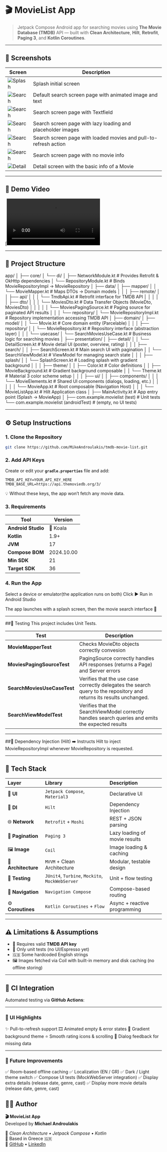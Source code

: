 # 🎬 MovieList App

> Jetpack Compose Android app for searching movies using **The Movie Database (TMDB)** API — built with **Clean Architecture**, **Hilt**, **Retrofit**, **Paging 3**, and **Kotlin Coroutines**.

---

## 📱 Screenshots

| 							Screen 									| 							Description 							|
|------------------------------------------------------------------	|------------------------------------------------------------------	|
| ![Splash](assets/Splash_Screen.jpg)								| Splash initial screen												|
| ![Search](assets/Search_Screen_1.jpg)								| Default search screen page with animated image and text			|
| ![Search](assets/Search_Screen_2_Typing.jpg)						| Search screen page with Textfield									|
| ![Search](assets/Search_Screen_3_Loading.jpg)						| Search screen page with lazy loading and placeholder images		|
| ![Search](assets/Search_Screen_4.jpg)								| Search screen page with loaded movies and pull-to-refresh action	|
| ![Search](assets/Search_Screen_5_No_Movie_Overview_Dialog.jpg)	| Search screen page with no movie info								|
| ![Detail](assets/Details_Screen.jpg) 								| Detail screen with the basic info of a Movie						|

---

## 🎥 Demo Video

[![Watch the demo](assets/Demo.mp4)

---

## 🧱 Project Structure

app/
│
├── core/
│ └── di/
│ ├── NetworkModule.kt 		# Provides Retrofit & OkHttp dependencies
│ └── RepositoryModule.kt 	# Binds MovieRepositoryImpl → MovieRepository
│
├── data/
│ ├── mapper/
│ │ └── MovieMapper.kt 		# Maps DTOs → Domain models
│ │
│ ├── remote/
│ │ ├── api/
│ │ │ └── TmdbApi.kt 		# Retrofit interface for TMDB API
│ │ │
│ │ ├── dto/
│ │ │ └── MoviesDto.kt 		# Data Transfer Objects (MovieDto, MoviesDto)
│ │ │
│ │ └── MoviesPagingSource.kt # Paging source for paginated API results
│ │
│ └── repository/
│  └── MovieRepositoryImpl.kt # Repository implementation accessing TMDB API
│
├── domain/
│ ├── model/
│ │ └── Movie.kt # Core domain entity (Parcelable)
│ │
│ ├── repository/
│ │ └── MovieRepository.kt # Repository interface (abstraction layer)
│ │
│ └── usecase/
│  └── SearchMoviesUseCase.kt # Business logic for searching movies
│
├── presentation/
│ ├── detail/
│ │ └── DetailScreen.kt 	# Movie detail UI (poster, overview, rating)
│ │
│ ├── search/
│ │ ├── SearchScreen.kt 	# Main search UI with pagination
│ │ └── SearchViewModel.kt 	# ViewModel for managing search state
│ │
│ ├── splash/
│ │ └── SplashScreen.kt # Loading splash with gradient background
│ │
│ ├── theme/
│ │ ├── Color.kt 			# Color definitions
│ │ ├── MovieBackground.kt 	# Gradient background composable
│ │ └── Theme.kt 			# Material 3 color scheme setup
│ │
│ ├── ui/
│ │ ├── components/
│ │ │ └── MovieElements.kt # Shared UI components (dialogs, loading, etc.)
│ │ │
│ │ └── MovieApp.kt # Root composable (Navigation Host)
│ │
│ └── MovieListApp.kt # Hilt Application class
│
├── MainActivity.kt # App entry point (Splash → MovieApp)
│
├── com.example.movielist (test) 		# Unit tests
└── com.example.movielist (androidTest) # (empty, no UI tests)

---

## ⚙️ Setup Instructions

### 1️. Clone the Repository

```bash
git clone https://github.com/MikeAndroulakis/tmdb-movie-list.git
```
### 2. Add API Keys
Create or edit your **`gradle.properties`** file and add:

```
TMDB_API_KEY=YOUR_API_KEY_HERE
TMDB_BASE_URL=https://api.themoviedb.org/3/
```
💡 Without these keys, the app won’t fetch any movie data.

### 3. Requirements

| 		Tool         | 			Version			|
| ------------------ | ------------------------	|
| **Android Studio** | 🐨 Koala | 2025.1.1		|
| **Kotlin**         | 1.9+						|
| **JVM**            | 17						|
| **Compose BOM**    | 2024.10.00				|
| **Min SDK**        | 21						|
| **Target SDK**     | 36						|

### 4. Run the App

Select a device or emulator(the application runs on both)
Click ▶ Run in Android Studio

The app launches with a splash screen, then the movie search interface 🎥

---

##🧪 Testing
This project includes Unit Tests.

| 			Test				| 												Description																|
| -----------------------------	| ---------------------------------------------------------------------------------------------------------------------	|
| **MovieMapperTest**			| Checks MovieDto objects correctly convesion																			|
| **MoviesPagingSourceTest**	| PagingSource correctly handles API responses (returns a Page) and Server errors										|
| **SearchMoviesUseCaseTest**	| Verifies that the use case correctly delegates the search query to the repository and returns its results unchanged.	|
| **SearchViewModelTest**		| Verifies that the SearchViewModel correctly handles search queries and emits the expected results              		|

---

##🧩 Dependency Injection (Hilt)
➡️ Instructs Hilt to inject MovieRepositoryImpl whenever MovieRepository is requested.

---

## 🧰 Tech Stack

| 		**Layer** 		| 					**Library** 					| 		**Description** 		|
|:---------------------	|:------------------------------------------------- |:-----------------------------	|
| 🎨 **UI** 			| `Jetpack Compose`, `Material3`					| Declarative UI 				|
| 🧩 **DI** 			| `Hilt` 											| Dependency Injection 			|
| 🌐 **Network** 		| `Retrofit` + `Moshi` 								| REST + JSON parsing 			|
| 📜 **Pagination** 	| `Paging 3` 										| Lazy loading of movie results |
| 🖼️ **Image** 			| `Coil` 											| Image loading & caching 		|
| 🧱 **Architecture** 	| `MVVM` + Clean Architecture 						| Modular, testable design 		|
| 🧪 **Testing** 		| `JUnit4`, `Turbine`, `Mockito`, `MockWebServer` 	| Unit + flow testing 			|
| 🧭 **Navigation** 	| `Navigation Compose` 								| Compose-based routing 		|
| ⚙️ **Coroutines** 	| `Kotlin Coroutines` + `Flow` 						| Async + reactive programming 	|

---

## ⚠️ Limitations & Assumptions

- 🔑 Requires valid **TMDB API key**  
- 🧪 Only unit tests (no UI/Espresso yet)  
- 🇬🇧 Some hardcoded English strings  
- 🖼️ Images fetched via Coil with built-in memory and disk caching (no offline storing)

---
## 🚀 CI Integration

Automated testing via **GitHub Actions**:

---

### 🌈 UI Highlights

✨ Pull-to-refresh support
🎞️ Animated empty & error states
🎨 Gradient background theme
⭐ Smooth rating icons & scrolling
💬 Dialog feedback for missing data

---

### 🔮 Future Improvements

✅ Room-based offline caching
✅ Localization (EN / GR)
✅ Dark / Light theme switch
✅ Compose UI tests (MockWebServer integration)
✅ Display extra details (release date, genre, cast)
✅ Display more movie details (release date, genre, cast)

## 👨‍💻 Author

**🎬 MovieList App**  
Developed by **Michael Androulakis**

💬 *Clean Architecture • Jetpack Compose • Kotlin*  
📍 Based in Greece 🇬🇷  
🔗 [GitHub](https://github.com/MikeAndroulakis) • [LinkedIn](https://www.linkedin.com/in/michael-a-8283b4316/)
